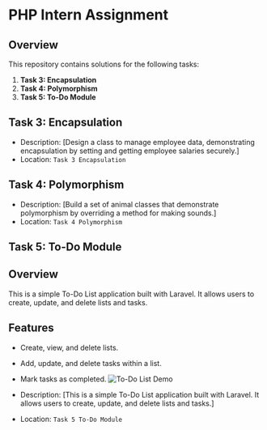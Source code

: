 # PHP Intern Assignment

## Overview

This repository contains solutions for the following tasks:

1. **Task 3: Encapsulation**
2. **Task 4: Polymorphism**
3. **Task 5: To-Do Module**

## Task 3: Encapsulation

- Description: [Design a class to manage employee data, demonstrating encapsulation by setting and getting employee salaries securely.]
- Location: `Task 3 Encapsulation`

## Task 4: Polymorphism

- Description: [Build a set of animal classes that demonstrate polymorphism by overriding a method for making sounds.]
- Location: `Task 4 Polymorphism`

## Task 5: To-Do Module

## Overview

This is a simple To-Do List application built with Laravel. It allows users to create, update, and delete lists and tasks.

## Features

- Create, view, and delete lists.
- Add, update, and delete tasks within a list.
- Mark tasks as completed.
  ![To-Do List Demo](https://prnt.sc/xI043GBLn4eY)

- Description: [This is a simple To-Do List application built with Laravel. It allows users to create, update, and delete lists and tasks.]
- Location: `Task 5 To-Do Module`



